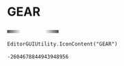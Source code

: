 # GEAR
![](/img/GEAR.png)

``` CSharp
EditorGUIUtility.IconContent("GEAR")
```
```
-2604678844943948956
```
